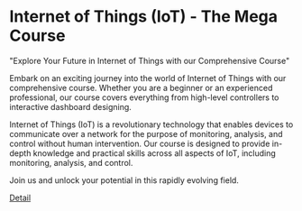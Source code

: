 # Internet of Things (IoT) - The Mega Course

"Explore Your Future in Internet of Things with our Comprehensive Course"

Embark on an exciting journey into the world of Internet of Things with our comprehensive course. Whether you are a beginner or an experienced professional, our course covers everything from high-level controllers to interactive dashboard designing. 

Internet of Things (IoT) is a revolutionary technology that enables devices to communicate over a network for the purpose of monitoring, analysis, and control without human intervention. Our course is designed to provide in-depth knowledge and practical skills across all aspects of IoT, including monitoring, analysis, and control. 

Join us and unlock your potential in this rapidly evolving field. 

[Detail](https://eduitfree.com/course/internet-of-things-iot-the-mega-course)